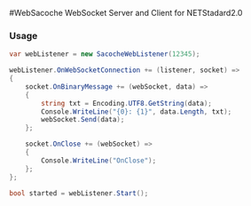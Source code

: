 #WebSacoche WebSocket Server and Client for NETStadard2.0

### Usage

```cs
var webListener = new SacocheWebListener(12345);

webListener.OnWebSocketConnection += (listener, socket) =>
{
    socket.OnBinaryMessage += (webSocket, data) =>
    {
        string txt = Encoding.UTF8.GetString(data);
        Console.WriteLine("{0}: {1}", data.Length, txt);
        webSocket.Send(data);
    };

    socket.OnClose += (webSocket) =>
    {
        Console.WriteLine("OnClose");
    };
};

bool started = webListener.Start();
```
